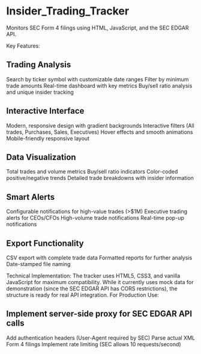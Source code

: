 # Insider_Trading_Tracker
Monitors SEC Form 4 filings using HTML, JavaScript, and the SEC EDGAR API. 

Key Features:
## Trading Analysis

Search by ticker symbol with customizable date ranges
Filter by minimum trade amounts
Real-time dashboard with key metrics
Buy/sell ratio analysis and unique insider tracking

## Interactive Interface

Modern, responsive design with gradient backgrounds
Interactive filters (All trades, Purchases, Sales, Executives)
Hover effects and smooth animations
Mobile-friendly responsive layout

## Data Visualization

Total trades and volume metrics
Buy/sell ratio indicators
Color-coded positive/negative trends
Detailed trade breakdowns with insider information

## Smart Alerts

Configurable notifications for high-value trades (>$1M)
Executive trading alerts for CEOs/CFOs
High-volume trade notifications
Real-time pop-up notifications

## Export Functionality

CSV export with complete trade data
Formatted reports for further analysis
Date-stamped file naming

Technical Implementation:
The tracker uses HTML5, CSS3, and vanilla JavaScript for maximum compatibility. While it currently uses mock data for demonstration (since the SEC EDGAR API has CORS restrictions), the structure is ready for real API integration.
For Production Use:

## Implement server-side proxy for SEC EDGAR API calls
Add authentication headers (User-Agent required by SEC)
Parse actual XML Form 4 filings
Implement rate limiting (SEC allows 10 requests/second)

